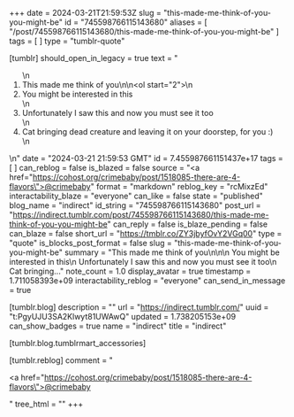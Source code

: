 +++
date = 2024-03-21T21:59:53Z
slug = "this-made-me-think-of-you-you-might-be"
id = "745598766115143680"
aliases = [ "/post/745598766115143680/this-made-me-think-of-you-you-might-be" ]
tags = [ ]
type = "tumblr-quote"

[tumblr]
should_open_in_legacy = true
text = "<ol>\n<li>This made me think of you\n\n<ol start=\"2\">\n<li>You might be interested in this</li>\n<li>Unfortunately I saw this and now you must see it too</li>\n<li>Cat bringing dead creature and leaving it on your doorstep, for you :)</li>\n</ol></li>\n</ol>"
date = "2024-03-21 21:59:53 GMT"
id = 7.455987661151437e+17
tags = [ ]
can_reblog = false
is_blazed = false
source = "<a href=\"https://cohost.org/crimebaby/post/1518085-there-are-4-flavors\">@crimebaby</a>"
format = "markdown"
reblog_key = "rcMixzEd"
interactability_blaze = "everyone"
can_like = false
state = "published"
blog_name = "indirect"
id_string = "745598766115143680"
post_url = "https://indirect.tumblr.com/post/745598766115143680/this-made-me-think-of-you-you-might-be"
can_reply = false
is_blaze_pending = false
can_blaze = false
short_url = "https://tmblr.co/ZY3jbyfOvY2VGq00"
type = "quote"
is_blocks_post_format = false
slug = "this-made-me-think-of-you-you-might-be"
summary = "This made me think of you\n\n\n You might be interested in this\n Unfortunately I saw this and now you must see it too\n Cat bringing..."
note_count = 1.0
display_avatar = true
timestamp = 1.711058393e+09
interactability_reblog = "everyone"
can_send_in_message = true

[tumblr.blog]
description = ""
url = "https://indirect.tumblr.com/"
uuid = "t:PgyUJU3SA2Klwyt81UWAwQ"
updated = 1.738205153e+09
can_show_badges = true
name = "indirect"
title = "indirect"

[tumblr.blog.tumblrmart_accessories]

[tumblr.reblog]
comment = "<p><a href=\"https://cohost.org/crimebaby/post/1518085-there-are-4-flavors\">@crimebaby</a></p>"
tree_html = ""
+++
